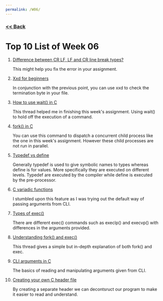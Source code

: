 ```yaml
---
permalink: /W06/
---
```

### [<< Back](../)

# Top 10 List of Week 06

1. [Difference between CR LF, LF and CR line break types?](https://stackoverflow.com/questions/1552749/difference-between-cr-lf-lf-and-cr-line-break-types)<br>

	This might help you fix the error in your assignment.<br>

2. [Xxd for beginners](https://www.howtoforge.com/linux-xxd-command/)<br>

	In conjunction with the previous point, you can use xxd to check the termination byte in your file.<br>

3. [How to use wait() in C](https://stackoverflow.com/questions/23709888/how-to-use-wait-in-c)<br>

	This thread helped me in finishing this week's assignment. Using wait() to hold off the execution of a command.<br>

4. [fork() in C](https://www.geeksforgeeks.org/fork-system-call/)<br>

	You can use this command to dispatch a concurrent child process like the one in this week's assignment. However these child processes are not run in parallel.<br>

5. [Typedef vs define](https://www.tutorialspoint.com/cprogramming/c_typedef.htm)<br>

	Generally typedef is used to give symbolic names to types whereas define is for values. More specifically they are executed on different levels. Typedef are executed by the compiler while define is executed by the pre-processor.<br>

6. [C variadic functions](https://www.thegeekstuff.com/2017/05/c-variadic-functions/)<br>

	I stumbled upon this feature as I was trying out the default way of passing arguments from CLI.<br>

7. [Types of exec()](https://www.mkssoftware.com/docs/man3/execl.3.asp)<br>

	There are different exec() commands such as execlp() and execvp() with differences in the arguments provided.<br>

8. [Understanding fork() and exec()](https://stackoverflow.com/questions/1653340/differences-between-fork-and-exec)<br>

	This thread gives a simple but in-depth explanation of both fork() and exec.<br>

9. [CLI arguments in C](https://www.geeksforgeeks.org/command-line-arguments-in-c-cpp/)<br>

	The basics of reading and manipulating arguments given from CLI.<br>

10. [Creating your own C header file](https://www.geeksforgeeks.org/write-header-file-c/)<br>

	By creating a separate header we can decontsruct our program to make it easier to read and understand.<br>
